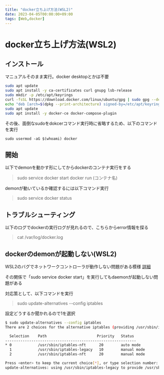 ```yaml
---
title: "docker立ち上げ方法(WSL2)"
date: 2023-04-05T00:00:00+09:00
tags: [Web,docker]
---
```

# docker立ち上げ方法(WSL2)

## インストール

マニュアルそのまま実行。docker desktopとかは不要

``` bash
sudo apt update
sudo apt install -y ca-certificates curl gnupg lsb-release
sudo mkdir -p /etc/apt/keyrings
curl -fsSL https://download.docker.com/linux/ubuntu/gpg | sudo gpg --dearmor -o /etc/apt/keyrings/docker.gpg
echo "deb [arch=$(dpkg --print-architecture) signed-by=/etc/apt/keyrings/docker.gpg] https://download.docker.com/linux/ubuntu $(lsb_release -cs) stable" | sudo tee /etc/apt/sources.list.d/docker.list
sudo apt update
sudo apt install -y docker-ce docker-compose-plugin
```

その後、面倒なsudoをdokcerコマンド実行時に省略するため、以下のコマンドを実行
```
sudo usermod -aG $(whoami) docker 
```

## 開始

以下でdemonを動かす形にしてからdockerのコンテナ実行をする
> sudo service docker start
> docker run (コンテナ名)

demonが動いているか確認するには以下コマンド実行
> sudo service docker status

## トラブルシューティング

以下のログでdockerの実行ログが見れるので、こちらからerror情報を探る
>  cat /var/log/docker.log

## dockerのdemonが起動しない(WSL2)

WSL2のバグでネットワークコントローラが動作しない問題がある模様
[詳細](https://blog.ecbeing.tech/entry/2021/09/07/150000)

その関係で「sudo service docker start」を実行してもdaemonが起動しない問題がある

対応策として、以下コマンドを実行
> sudo update-alternatives --config iptables

設定どうするか聞かれるので1を選択

``` bash
$ sudo update-alternatives --config iptables
There are 2 choices for the alternative iptables (providing /usr/sbin/iptables).

  Selection    Path                       Priority   Status
------------------------------------------------------------
* 0            /usr/sbin/iptables-nft      20        auto mode
  1            /usr/sbin/iptables-legacy   10        manual mode
  2            /usr/sbin/iptables-nft      20        manual mode

Press <enter> to keep the current choice[*], or type selection number: 1
update-alternatives: using /usr/sbin/iptables-legacy to provide /usr/sbin/iptables (iptables) in manual mode
```